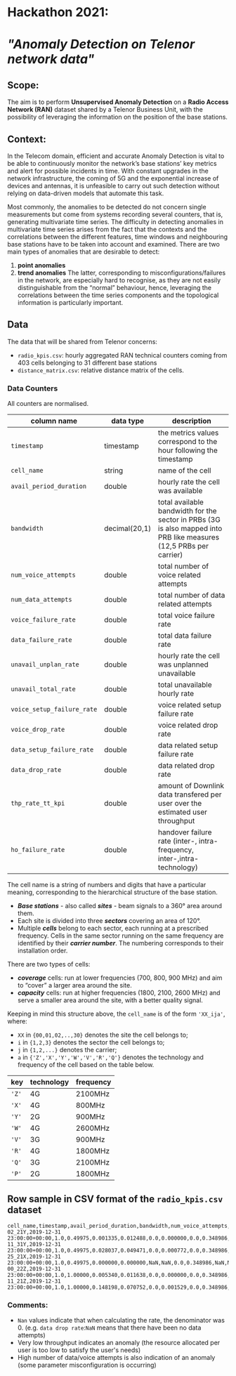 # Hackathon 2021:
# _"Anomaly Detection on Telenor network data"_

## Scope:
The aim is to perform __Unsupervised Anomaly Detection__ on a __Radio Access Network (RAN)__ dataset shared by a Telenor Business Unit, with  the possibility of leveraging the information on the position of the base stations.


## Context:
In the Telecom domain, efficient and accurate Anomaly  Detection is vital to be able to continuously monitor the network’s base stations’ key metrics and alert for possible incidents in time. With constant upgrades in the network infrastructure, the coming of 5G and the exponential increase of devices and antennas, it is unfeasible to carry out such detection without relying on data-driven models that automate this task.

Most commonly, the anomalies to be detected do not concern single measurements but come from systems recording several counters, that  is, generating multivariate time series. The difficulty in detecting anomalies in multivariate time series arises from the fact that the contexts and the correlations between the different  features, time windows and neighbouring base stations have to be taken into account and examined. 
There are two main types of anomalies that are desirable to detect: 
1) __point anomalies__ 
2) __trend anomalies__ 
The latter, corresponding to misconfigurations/failures in the network, are especially hard to recognise, as they are not easily distinguishable from  the “normal” behaviour, hence, leveraging the correlations between the time series components and the topological information is particularly important.


## Data

The data that will be shared from Telenor concerns:
- `radio_kpis.csv`: hourly aggregated RAN technical counters coming from 403 cells belonging to 31 different base stations
- `distance_matrix.csv`: relative distance matrix of the cells.

### Data Counters

All counters are normalised.

|column name|data type|description|
|-----------|---------|-----------|
|`timestamp`|timestamp|the metrics values correspond to the hour following the timestamp|
|`cell_name`|string|name of the cell|
|`avail_period_duration`|double|hourly rate the cell was available|
|`bandwidth`|decimal(20,1)|total available bandwidth for the sector in PRBs (3G is also mapped into PRB like measures (12,5 PRBs per carrier)|
|`num_voice_attempts`|double|total number of voice related attempts| 
|`num_data_attempts`|double|total number of data related attempts|
|`voice_failure_rate`|double|total voice failure rate|
|`data_failure_rate`|double|total data failure rate|
|`unavail_unplan_rate`|double|hourly rate the cell was unplanned unavailable|
|`unavail_total_rate`|double|total unavailable hourly rate|
|`voice_setup_failure_rate`|double|voice related setup failure rate|
|`voice_drop_rate`|double|voice related drop rate|
|`data_setup_failure_rate`|double|data related setup failure rate|
|`data_drop_rate`|double|data related drop rate|
|`thp_rate_tt_kpi`|double|amount of Downlink data transfered per user over the estimated user throughput|
|`ho_failure_rate`|double|handover failure rate (inter-, intra- frequency, inter-,intra-technology)|

The cell name is a string of numbers and digits that have a particular meaning, corresponding to the hierarchical structure of the base station.
- **_Base stations_** - also called **_sites_** -  beam signals to a 360° area around them.
- Each site is divided into three **_sectors_** covering an area of 120°.
- Multiple **_cells_** belong to each sector, each running at a prescribed frequency. Cells in the  same sector running on the same frequency are identified by their **_carrier number_**.  The numbering corresponds  to their installation order.

There are two types of cells:
  * **_coverage_** cells: run at lower frequencies (700, 800, 900 MHz) and aim  to “cover” a larger area around the site.
  * **_capacity_** cells: run at higher frequencies (1800, 2100,  2600  MHz) and serve a smaller area around the site, with a better quality signal.


Keeping in mind this structure above, the `cell_name` is of the form `'XX_ija'`, where:
* `XX` in `{00,01,02,..,30}` denotes the site the cell belongs to;
* `i` in `{1,2,3}` denotes the sector  the cell belongs to;
* `j` in `{1,2,...}` denotes the carrier;
* `a` in `{'Z','X','Y','W','V','R','Q'}` denotes the technology and frequency of the cell based on the table below.

|key|technology|frequency|
|---|----------|---------|
|`'Z'`|4G|2100MHz|
|`'X'`|4G|800MHz|
|`'Y'`|2G|900MHz|
|`'W'`|4G|2600MHz|
|`'V'`|3G|900MHz|
|`'R'`|4G|1800MHz|
|`'Q'`|3G|2100MHz|
|`'P'`|2G|1800MHz|


## Row sample in CSV format of the `radio_kpis.csv` dataset
```csv
cell_name,timestamp,avail_period_duration,bandwidth,num_voice_attempts,num_data_attempts,voice_failure_rate,data_failure_rate,unavail_unplan_rate,unavail_total_rate,voice_setup_failure_rate,voice_drop_rate,data_setup_failure_rate,data_drop_rate,thp_rate_tt_kpi,ho_failure_rate
02_21Y,2019-12-31 23:00:00+00:00,1.0,0.49975,0.001335,0.012488,0.0,0.000000,0.0,0.348986,0.0,0.0,0.000000,0.000000,0.000098,0.333333
11_31Y,2019-12-31 23:00:00+00:00,1.0,0.49975,0.028037,0.049471,0.0,0.000772,0.0,0.348986,0.0,0.0,0.000373,0.000644,0.000054,0.334979
25_21X,2019-12-31 23:00:00+00:00,1.0,0.49975,0.000000,0.000000,NaN,NaN,0.0,0.348986,NaN,NaN,NaN,NaN,NaN,NaN
00_22Z,2019-12-31 23:00:00+00:00,1.0,1.00000,0.005340,0.011638,0.0,0.000000,0.0,0.348986,0.0,0.0,0.000000,0.000000,0.000084,0.333333
11_21Z,2019-12-31 23:00:00+00:00,1.0,1.00000,0.148198,0.070752,0.0,0.001529,0.0,0.348986,0.0,0.0,0.000261,0.001442,0.000074,0.336182
```
### Comments:
-  `Nan` values indicate that when calculating the rate, the denominator was 0. (e.g. `data drop rate`:`NaN` means that there have been no data attempts)
-  Very low throughput indicates an anomaly (the resource allocated per user is too low to satisfy the user's needs)
-  High number of data/voice attempts is also indication of an anomaly (some parameter misconfiguration is occurring)


